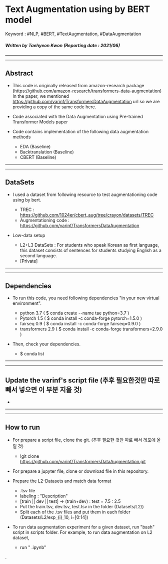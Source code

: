 # Text Augmentation using by BERT model
Keyword : #NLP, #BERT, #TextAugmentation, #DataAugmentation
##### Written by Taehyeon Kwon  (Reporting date : 2021/06)

---
---
## Abstract

* This code is originally released from amazon-research package (https://github.com/amazon-research/transformers-data-augmentation) In the paper, we mentioned https://github.com/varinf/TransformersDataAugmentation url so we are providing a copy of the same code here.

* Code associated with the Data Augmentation using Pre-trained Transformer Models paper

* Code contains implementation of the following data augmentation methods

  - EDA (Baseline)
  - Backtranslation (Baseline)
  - CBERT (Baseline)


---
---
## DataSets

* I used a dataset from following resource to test augmentationing code using by bert.
  - TREC : https://github.com/1024er/cbert_aug/tree/crayon/datasets/TREC
  - Augmentationing code : https://github.com/varinf/TransformersDataAugmentation

* Low-data setup
  - L2+L3 DataSets : For students who speak Korean as first language, this dataset consists of sentences for students studying English as a second language.
  - [Private]

  
---
---
## Dependencies

* To run this code, you need following dependencies "in your new virtual environment".
  - python 3.7         ( $ conda create --name tae python=3.7 )
  - Pytorch 1.5        ( $ conda install -c conda-forge pytorch=1.5.0 )
  - fairseq 0.9        ( $ conda install -c conda-forge fairseq=0.9.0 )
  - transformers 2.9   ( $ conda install -c conda-forge transformers=2.9.0 )

* Then, check your dependencies.
  - $ conda list
  

---
---
## Update the varinf's script file   (추후 필요한것만 따로 빼서 넣으면 이 부분 지울 것)

* 



---
---
## How to run

* For prepare a script file, clone the git.   (추후 필요한 것만 따로 빼서 레포에 올릴 것)
  - !git clone https://github.com/varinf/TransformersDataAugmentation.git
  
* For prepare a jupyter file, clone or download file in this repository.
  
* Prepare the L2-Datasets and match data format
  - .tsv file
  - labeling : "Description"
  - [train || dev || test] -> (train+dev) : test = 7.5 : 2.5
  - Put the train.tsv, dev.tsv, test.tsv in the folder (Datasets/L2/)
  - Split each of the .tsv files and put them in each folder (Datasets/L2/exp_{i}_10,  i=[0:14])
    
* To run data augmentation experiment for a given dataset, run "bash" script in scripts folder. For example, to run data augmentation on L2 dataset,
  - run "    .ipynb" 
  
  
.
